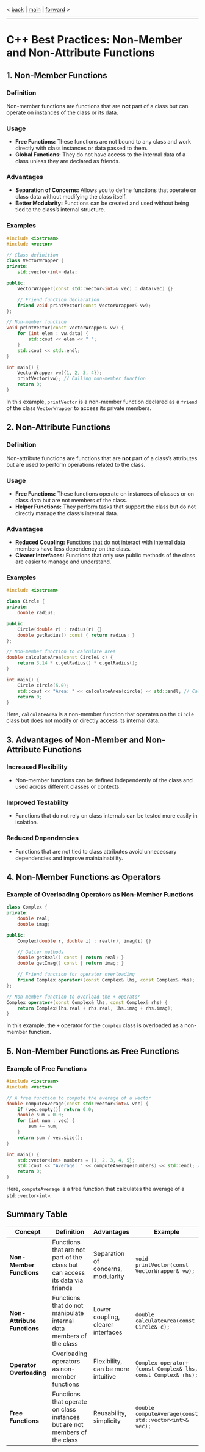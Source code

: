 < [back](cpp00_07_use_this_pointer.md) | [main](/) | [forward](cpp00_09_pointer_to_member.md)  >

---


# C++ Best Practices: Non-Member and Non-Attribute Functions

## 1. Non-Member Functions

### Definition
Non-member functions are functions that are **not** part of a class but can operate on instances of the class or its data.

### Usage
- **Free Functions:** These functions are not bound to any class and work directly with class instances or data passed to them.
- **Global Functions:** They do not have access to the internal data of a class unless they are declared as friends.

### Advantages
- **Separation of Concerns:** Allows you to define functions that operate on class data without modifying the class itself.
- **Better Modularity:** Functions can be created and used without being tied to the class’s internal structure.

### Examples

```cpp
#include <iostream>
#include <vector>

// Class definition
class VectorWrapper {
private:
    std::vector<int> data;

public:
    VectorWrapper(const std::vector<int>& vec) : data(vec) {}

    // Friend function declaration
    friend void printVector(const VectorWrapper& vw);
};

// Non-member function
void printVector(const VectorWrapper& vw) {
    for (int elem : vw.data) {
        std::cout << elem << " ";
    }
    std::cout << std::endl;
}

int main() {
    VectorWrapper vw({1, 2, 3, 4});
    printVector(vw); // Calling non-member function
    return 0;
}
```

In this example, `printVector` is a non-member function declared as a `friend` of the class `VectorWrapper` to access its private members.

## 2. Non-Attribute Functions

### Definition
Non-attribute functions are functions that are **not** part of a class’s attributes but are used to perform operations related to the class.

### Usage
- **Free Functions:** These functions operate on instances of classes or on class data but are not members of the class.
- **Helper Functions:** They perform tasks that support the class but do not directly manage the class’s internal data.

### Advantages
- **Reduced Coupling:** Functions that do not interact with internal data members have less dependency on the class.
- **Clearer Interfaces:** Functions that only use public methods of the class are easier to manage and understand.

### Examples

```cpp
#include <iostream>

class Circle {
private:
    double radius;

public:
    Circle(double r) : radius(r) {}
    double getRadius() const { return radius; }
};

// Non-member function to calculate area
double calculateArea(const Circle& c) {
    return 3.14 * c.getRadius() * c.getRadius();
}

int main() {
    Circle circle(5.0);
    std::cout << "Area: " << calculateArea(circle) << std::endl; // Calling non-member function
    return 0;
}
```

Here, `calculateArea` is a non-member function that operates on the `Circle` class but does not modify or directly access its internal data.

## 3. Advantages of Non-Member and Non-Attribute Functions

### Increased Flexibility
- Non-member functions can be defined independently of the class and used across different classes or contexts.

### Improved Testability
- Functions that do not rely on class internals can be tested more easily in isolation.

### Reduced Dependencies
- Functions that are not tied to class attributes avoid unnecessary dependencies and improve maintainability.

## 4. Non-Member Functions as Operators

### Example of Overloading Operators as Non-Member Functions

```cpp
class Complex {
private:
    double real;
    double imag;

public:
    Complex(double r, double i) : real(r), imag(i) {}

    // Getter methods
    double getReal() const { return real; }
    double getImag() const { return imag; }

    // Friend function for operator overloading
    friend Complex operator+(const Complex& lhs, const Complex& rhs);
};

// Non-member function to overload the + operator
Complex operator+(const Complex& lhs, const Complex& rhs) {
    return Complex(lhs.real + rhs.real, lhs.imag + rhs.imag);
}
```

In this example, the `+` operator for the `Complex` class is overloaded as a non-member function.

## 5. Non-Member Functions as Free Functions

### Example of Free Functions

```cpp
#include <iostream>
#include <vector>

// A free function to compute the average of a vector
double computeAverage(const std::vector<int>& vec) {
    if (vec.empty()) return 0.0;
    double sum = 0.0;
    for (int num : vec) {
        sum += num;
    }
    return sum / vec.size();
}

int main() {
    std::vector<int> numbers = {1, 2, 3, 4, 5};
    std::cout << "Average: " << computeAverage(numbers) << std::endl; // Calling free function
    return 0;
}
```

Here, `computeAverage` is a free function that calculates the average of a `std::vector<int>`.

## Summary Table

| **Concept**              | **Definition**                                                               | **Advantages**                                 | **Example**                                    |
|-------------------------|------------------------------------------------------------------------------|-----------------------------------------------|-----------------------------------------------|
| **Non-Member Functions** | Functions that are not part of the class but can access its data via friends | Separation of concerns, modularity          | `void printVector(const VectorWrapper& vw);` |
| **Non-Attribute Functions** | Functions that do not manipulate internal data members of the class         | Lower coupling, clearer interfaces           | `double calculateArea(const Circle& c);`     |
| **Operator Overloading** | Overloading operators as non-member functions                                | Flexibility, can be more intuitive            | `Complex operator+(const Complex& lhs, const Complex& rhs);` |
| **Free Functions**       | Functions that operate on class instances but are not members of the class    | Reusability, simplicity                        | `double computeAverage(const std::vector<int>& vec);` |
